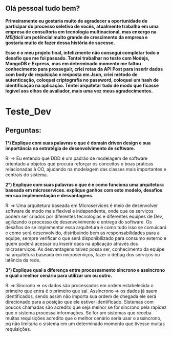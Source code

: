 ## Olá pessoal tudo bem?

**Primeiramente eu gostaria muito de agradecer a oportunidade de participar do processo seletivo de vocês, atualmente trabalho em uma empresa de consultoria em tecnologia multinacional, mas enxergo na _MEIfácil_ um potêncial muito grande de crescimento da empresa e gostaria muito de fazer dessa história de sucesso.**

**Esse é o meu projeto final, infelizmente não consegui completar todo o desafio que me foi passado.
Tentei trabalhar no teste com Nodejs, MongoDB e Express, mas em determinado momento me faltou conhecimento para prosseguir, criei rotas da API Post para inserir dados com body de requisição e resposta em Json, criei método de autenticação, coloquei criptografia no password, coloquei um hash de identificação na aplicação.
Tentei arquitetar tudo de modo que ficasse legível aos olhos do avaliador, mais uma vez meus agradecimentos.**





# Teste_Dev


## Perguntas:


**1°) Explique com suas palavras o que é domain driven design e sua importância na estratégia de desenvolvimento de software.**

R: =>  Eu entendo que DDD é um padrão de modelagem de software orientado a objetos que procura reforçar os conceitos e boas práticas relacionadas à OO, ajudando na modelagem das classes mais importantes e centrais do sistema.



**2°) Explique com suas palavras o que é e como funciona uma arquitetura baseada em microservices. explique ganhos com este modelo, desafios em sua implementação e desvantagens.**

R: => Uma arquitetura baseada em Microservices é meio de desenvolver software de modo mais flexível e independente, onde que os serviços podem ser criados por diferentes tecnologias e diferentes equipes de Dev, agilizando o processo de desenvolvimento e entrega do software.
Os desafios de se implementar essa arquitetura é como tudo isso se comuicará e como será desenvolvido, distribuindo bem as responsabilidades para a equipe, sempre verificar o que será disponibilizado para consumo externo e quem poderá acessar ou inserir daos na aplicação através dos microserviços.
As desvantagens talvez possa ser, conhecimento da equipe na arquitetura baseada em microserviços, fazer o debug dos serviços ou latência da rede.



**3°) Explique qual a diferença entre processamento sincrono e assincrono e qual o melhor cenário para utilizar um ou outro.**

R: => Síncrono => os dados são processados em ordem estabelecida o primeiro que entra é o primeiro que sai.
   Assíncrono => os dados já saem identificados, sendo assim não importa sua ordem de chegada ele será direcionado para a posição que ele estiver identificado.
   Sistemas com poucos chamadas são acredito que seja melhor se for síncrono pela rapidez que o sistema processa informações.
   Se for um sistemas que receba muitas requisições acredito que o melhor cenário seria usar o assíncrono, pq não limitaria o sistema em um determinado momento que tivesse muitas requisições.
   
